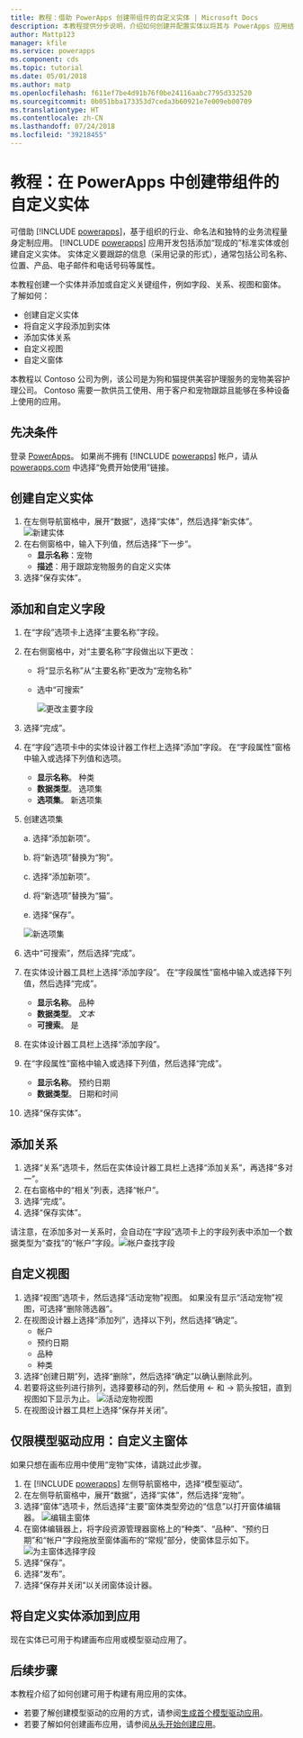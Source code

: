```yaml
---
title: 教程：借助 PowerApps 创建带组件的自定义实体 | Microsoft Docs
description: 本教程提供分步说明，介绍如何创建并配置实体以将其与 PowerApps 应用结合使用。
author: Mattp123
manager: kfile
ms.service: powerapps
ms.component: cds
ms.topic: tutorial
ms.date: 05/01/2018
ms.author: matp
ms.openlocfilehash: f611ef7be4d91b76f0be24116aabc7795d332520
ms.sourcegitcommit: 0b051bba173353d7ceda3b60921e7e009eb00709
ms.translationtype: HT
ms.contentlocale: zh-CN
ms.lasthandoff: 07/24/2018
ms.locfileid: "39218455"
---
```

# <a name="tutorial-create-a-custom-entity-that-has-components-in-powerapps"></a>教程：在 PowerApps 中创建带组件的自定义实体

可借助 [!INCLUDE [powerapps](../../includes/powerapps.md)]，基于组织的行业、命名法和独特的业务流程量身定制应用。 [!INCLUDE [powerapps](../../includes/powerapps.md)] 应用开发包括添加“现成的”标准实体或创建自定义实体。 实体定义要跟踪的信息（采用记录的形式），通常包括公司名称、位置、产品、电子邮件和电话号码等属性。 

本教程创建一个实体并添加或自定义关键组件，例如字段、关系、视图和窗体。 了解如何：

- 创建自定义实体
- 将自定义字段添加到实体
- 添加实体关系
- 自定义视图 
- 自定义窗体

本教程以 Contoso 公司为例，该公司是为狗和猫提供美容护理服务的宠物美容护理公司。 Contoso 需要一款供员工使用、用于客户和宠物跟踪且能够在多种设备上使用的应用。

## <a name="prerequisites"></a>先决条件

登录 [PowerApps](https://powerapps.microsoft.com/)。 如果尚不拥有 [!INCLUDE [powerapps](../../includes/powerapps.md)] 帐户，请从 [powerapps.com](https://web.powerapps.com?utm_source=padocs&utm_medium=linkinadoc&utm_campaign=referralsfromdoc) 中选择“免费开始使用”链接。

## <a name="create-a-custom-entity"></a>创建自定义实体

1. 在左侧导航窗格中，展开“数据”，选择“实体”，然后选择“新实体”。
    ![新建实体](media/create-custom-entity/create-new-entity.png)
2. 在右侧窗格中，输入下列值，然后选择“下一步”。
   - **显示名称**：宠物 
   - **描述**：用于跟踪宠物服务的自定义实体
3. 选择“保存实体”。

## <a name="add-and-customize-fields"></a>添加和自定义字段
 
1. 在“字段”选项卡上选择“主要名称”字段。
2. 在右侧窗格中，对“主要名称”字段做出以下更改： 
   - 将“显示名称”从“主要名称”更改为“宠物名称”
   - 选中“可搜索”  
  
     ![更改主要字段](media/create-custom-entity/primary-field.png)
3. 选择“完成”。
4. 在“字段”选项卡中的实体设计器工作栏上选择“添加”字段。 在“字段属性”窗格中输入或选择下列值和选项。
   - **显示名称**。 种类
   - **数据类型**。 选项集
   - **选项集**。 新选项集
5. 创建选项集

   a. 选择“添加新项”。 
  
   b. 将“新选项”替换为“狗”。 
   
   c. 选择“添加新项”。 
    
   d.  将“新选项”替换为“猫”。 
    
   e. 选择“保存”。 

   ![新选项集](media/create-custom-entity/optionset-add-items.png)

6. 选中“可搜索”，然后选择“完成”。

7. 在实体设计器工具栏上选择“添加字段”。 在“字段属性”窗格中输入或选择下列值，然后选择“完成”。
   - **显示名称**。 品种
   - **数据类型**。 *文本*
   - **可搜索**。 是

8. 在实体设计器工具栏上选择“添加字段”。 

9. 在“字段属性”窗格中输入或选择下列值，然后选择“完成”。 
   - **显示名称**。 预约日期
   - **数据类型**。 日期和时间

10. 选择“保存实体”。

## <a name="add-a-relationship"></a>添加关系

1. 选择“关系”选项卡，然后在实体设计器工具栏上选择“添加关系”，再选择“多对一”。 
2. 在右窗格中的“相关”列表，选择“帐户”。
3. 选择“完成”。
4. 选择“保存实体”。

请注意，在添加多对一关系时，会自动在“字段”选项卡上的字段列表中添加一个数据类型为“查找”的“帐户”字段。![帐户查找字段](media/create-custom-entity/account-lookup-field.png)

## <a name="customize-a-view"></a>自定义视图

1. 选择“视图”选项卡，然后选择“活动宠物”视图。 如果没有显示“活动宠物”视图，可选择“删除筛选器”。
2. 在视图设计器上选择“添加列”，选择以下列，然后选择“确定”。
   - 帐户
   - 预约日期 
   - 品种 
   - 种类
3. 选择“创建日期”列，选择“删除”，然后选择“确定”以确认删除此列。
4. 若要将这些列进行排列，选择要移动的列，然后使用 <- 和 -> 箭头按钮，直到视图如下显示为止。
    ![活动宠物视图](media/create-custom-entity/active-pets-view.png)
5. 在视图设计器工具栏上选择“保存并关闭”。  

## <a name="model-driven-apps-only-customize-the-main-form"></a>仅限模型驱动应用：自定义主窗体

如果只想在画布应用中使用“宠物”实体，请跳过此步骤。 

1. 在 [!INCLUDE [powerapps](../../includes/powerapps.md)] 左侧导航窗格中，选择“模型驱动”。
2. 在左侧导航窗格中，展开“数据”，选择“实体”，然后选择“宠物”。
3. 选择“窗体”选项卡，然后选择“主要”窗体类型旁边的“信息”以打开窗体编辑器。
    ![编辑主窗体](media/create-custom-entity/main-form-edit.png)
4. 在窗体编辑器上，将字段资源管理器窗格上的“种类”、“品种”、“预约日期”和“帐户”字段拖放至窗体画布的“常规”部分，使窗体显示如下。
    ![为主窗体选择字段](media/create-custom-entity/main-form-edit2.png) 
5. 选择“保存”。
6. 选择“发布”。
7. 选择“保存并关闭”以关闭窗体设计器。

## <a name="add-the-custom-entity-to-an-app"></a>将自定义实体添加到应用

现在实体已可用于构建画布应用或模型驱动应用了。 

## <a name="next-steps"></a>后续步骤

本教程介绍了如何创建可用于构建有用应用的实体。 
- 若要了解创建模型驱动的应用的方式，请参阅[生成首个模型驱动应用](../model-driven-apps/build-first-model-driven-app.md)。
- 若要了解如何创建画布应用，请参阅[从头开始创建应用](../canvas-apps/get-started-create-from-blank.md)。
